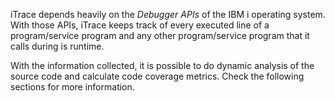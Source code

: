 iTrace depends heavily on the _Debugger APIs_ of the IBM i operating system. With those APIs, iTrace keeps track of every executed line of a program/service program and any other program/service program that it calls during is runtime.

With the information collected, it is possible to do dynamic analysis of the source code and calculate code coverage metrics. Check the following sections for more information.